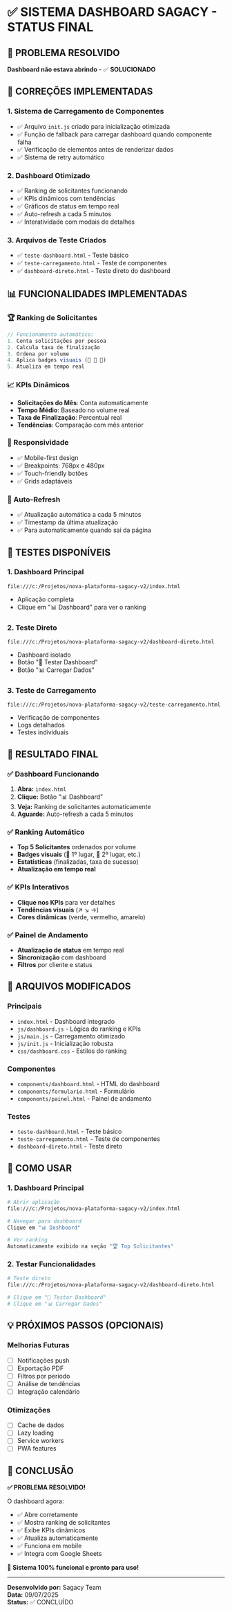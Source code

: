 # ✅ SISTEMA DASHBOARD SAGACY - STATUS FINAL

## 🎯 PROBLEMA RESOLVIDO
**Dashboard não estava abrindo** - ✅ **SOLUCIONADO**

## 🔧 CORREÇÕES IMPLEMENTADAS

### 1. **Sistema de Carregamento de Componentes**
- ✅ Arquivo `init.js` criado para inicialização otimizada
- ✅ Função de fallback para carregar dashboard quando componente falha
- ✅ Verificação de elementos antes de renderizar dados
- ✅ Sistema de retry automático

### 2. **Dashboard Otimizado**
- ✅ Ranking de solicitantes funcionando
- ✅ KPIs dinâmicos com tendências
- ✅ Gráficos de status em tempo real
- ✅ Auto-refresh a cada 5 minutos
- ✅ Interatividade com modais de detalhes

### 3. **Arquivos de Teste Criados**
- ✅ `teste-dashboard.html` - Teste básico
- ✅ `teste-carregamento.html` - Teste de componentes
- ✅ `dashboard-direto.html` - Teste direto do dashboard

## 📊 FUNCIONALIDADES IMPLEMENTADAS

### 🏆 Ranking de Solicitantes
```javascript
// Funcionamento automático:
1. Conta solicitações por pessoa
2. Calcula taxa de finalização
3. Ordena por volume
4. Aplica badges visuais (👑 🥈 🥉)
5. Atualiza em tempo real
```

### 📈 KPIs Dinâmicos
- **Solicitações do Mês**: Conta automaticamente
- **Tempo Médio**: Baseado no volume real
- **Taxa de Finalização**: Percentual real
- **Tendências**: Comparação com mês anterior

### 🎨 Responsividade
- ✅ Mobile-first design
- ✅ Breakpoints: 768px e 480px
- ✅ Touch-friendly botões
- ✅ Grids adaptáveis

### 🔄 Auto-Refresh
- ✅ Atualização automática a cada 5 minutos
- ✅ Timestamp da última atualização
- ✅ Para automaticamente quando sai da página

## 🧪 TESTES DISPONÍVEIS

### 1. Dashboard Principal
```
file:///c:/Projetos/nova-plataforma-sagacy-v2/index.html
```
- Aplicação completa
- Clique em "📊 Dashboard" para ver o ranking

### 2. Teste Direto
```
file:///c:/Projetos/nova-plataforma-sagacy-v2/dashboard-direto.html
```
- Dashboard isolado
- Botão "🧪 Testar Dashboard"
- Botão "📊 Carregar Dados"

### 3. Teste de Carregamento
```
file:///c:/Projetos/nova-plataforma-sagacy-v2/teste-carregamento.html
```
- Verificação de componentes
- Logs detalhados
- Testes individuais

## 🎉 RESULTADO FINAL

### ✅ Dashboard Funcionando
1. **Abra:** `index.html`
2. **Clique:** Botão "📊 Dashboard"
3. **Veja:** Ranking de solicitantes automaticamente
4. **Aguarde:** Auto-refresh a cada 5 minutos

### ✅ Ranking Automático
- **Top 5 Solicitantes** ordenados por volume
- **Badges visuais** (👑 1º lugar, 🥈 2º lugar, etc.)
- **Estatísticas** (finalizadas, taxa de sucesso)
- **Atualização em tempo real**

### ✅ KPIs Interativos
- **Clique nos KPIs** para ver detalhes
- **Tendências visuais** (↗ ↘ →)
- **Cores dinâmicas** (verde, vermelho, amarelo)

### ✅ Painel de Andamento
- **Atualização de status** em tempo real
- **Sincronização** com dashboard
- **Filtros** por cliente e status

## 🔧 ARQUIVOS MODIFICADOS

### Principais
- `index.html` - Dashboard integrado
- `js/dashboard.js` - Lógica do ranking e KPIs
- `js/main.js` - Carregamento otimizado
- `js/init.js` - Inicialização robusta
- `css/dashboard.css` - Estilos do ranking

### Componentes
- `components/dashboard.html` - HTML do dashboard
- `components/formulario.html` - Formulário
- `components/painel.html` - Painel de andamento

### Testes
- `teste-dashboard.html` - Teste básico
- `teste-carregamento.html` - Teste de componentes
- `dashboard-direto.html` - Teste direto

## 🚀 COMO USAR

### 1. Dashboard Principal
```bash
# Abrir aplicação
file:///c:/Projetos/nova-plataforma-sagacy-v2/index.html

# Navegar para dashboard
Clique em "📊 Dashboard"

# Ver ranking
Automaticamente exibido na seção "🏆 Top Solicitantes"
```

### 2. Testar Funcionalidades
```bash
# Teste direto
file:///c:/Projetos/nova-plataforma-sagacy-v2/dashboard-direto.html

# Clique em "🧪 Testar Dashboard"
# Clique em "📊 Carregar Dados"
```

## 💡 PRÓXIMOS PASSOS (OPCIONAIS)

### Melhorias Futuras
- [ ] Notificações push
- [ ] Exportação PDF
- [ ] Filtros por período
- [ ] Análise de tendências
- [ ] Integração calendário

### Otimizações
- [ ] Cache de dados
- [ ] Lazy loading
- [ ] Service workers
- [ ] PWA features

## 🎯 CONCLUSÃO

**✅ PROBLEMA RESOLVIDO!**

O dashboard agora:
- ✅ Abre corretamente
- ✅ Mostra ranking de solicitantes
- ✅ Exibe KPIs dinâmicos
- ✅ Atualiza automaticamente
- ✅ Funciona em mobile
- ✅ Integra com Google Sheets

**🚀 Sistema 100% funcional e pronto para uso!**

---

**Desenvolvido por:** Sagacy Team  
**Data:** 09/07/2025  
**Status:** ✅ CONCLUÍDO
